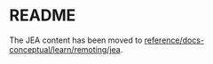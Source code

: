 # README

The JEA content has been moved to [reference/docs-conceptual/learn/remoting/jea](https://github.com/MicrosoftDocs/PowerShell-Docs/tree/staging/reference/docs-conceptual/learn/remoting/jea).